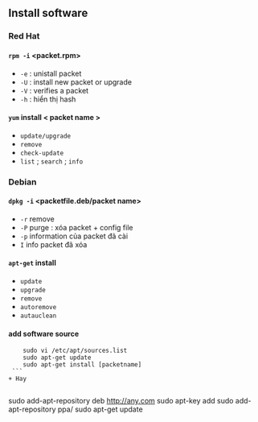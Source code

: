 ## Install software
### Red Hat
#### `rpm -i` <packet.rpm>
+ `-e` : unistall packet 
+ `-U` : install new packet or upgrade
+ `-V` : verifies a packet
+ `-h` : hiển thị hash 
#### `yum` install < packet name >
+ `update/upgrade`
+ `remove`
+ `check-update`
+ `list` ; `search` ; `info`

### Debian 
#### `dpkg -i` <packetfile.deb/packet name>
+ `-r` remove 
+ `-P` purge : xóa packet + config file
+ `-p` information của packet đã cài
+ `I` info packet đã xóa
#### `apt-get` install <packet name>
+ `update`
+ `upgrade`
+ `remove`
+ `autoremove`
+ `autauclean`
#### add software source
 ``` 
     sudo vi /etc/apt/sources.list
     sudo apt-get update
     sudo apt-get install [packetname]
  ```
 + Hay


```
 sudo add-apt-repository deb http://any.com
 sudo apt-key add<downloaded-keyfiles>
 sudo add-apt-repository ppa<lp-user>/<ppa-name>
 sudo apt-get update
```
